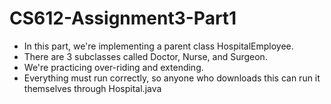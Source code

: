 # CS612-Assignment3-Part1

- In this part, we're implementing a parent class HospitalEmployee.
- There are 3 subclasses called Doctor, Nurse, and Surgeon.
- We're practicing over-riding and extending.
- Everything must run correctly, so anyone who downloads this can run it themselves through Hospital.java
